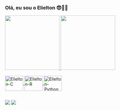 ### Olá, eu sou o Elielton 😎👍🏼

<div>
  <a href="https://github.com/Y0uTryHard">
  <img height="180em" src="https://github-readme-stats.vercel.app/api?username=Y0uTryHard&show_icons=true&theme=tokyonight&include_all_commits=true&count_private=true"/>
  <img height="180em" src="https://github-readme-stats.vercel.app/api/top-langs/?username=Y0uTryHard&layout=compact&langs_count=7&theme=tokyonight"/>
</div>
<div style="display: inline_block"><br>  
  <img align="center" alt="Elielton-C" height="50" width="60" src="https://upload.wikimedia.org/wikipedia/commons/1/18/C_Programming_Language.svg">  
  <img align="center" alt="Elielton-R" height="50" width="60" src="https://upload.wikimedia.org/wikipedia/commons/1/1b/R_logo.svg">
  <img align="center" alt="Elielton-Python" height="50" width="60" src="https://upload.wikimedia.org/wikipedia/commons/c/c3/Python-logo-notext.svg">
</div>

##
  
  <a href = "mailto:elieltonjunior29@gmail.com"><img src="https://img.shields.io/badge/-Gmail-%23333?style=for-the-badge&logo=gmail&logoColor=red" target="_blank"></a>
  <a href="https://www.linkedin.com/in/elielton-dos-santos-do-couto-635241192/" target="_blank"><img src="https://img.shields.io/badge/-LinkedIn-%230077B5?style=for-the-badge&logo=linkedin&logoColor=white" target="_blank"></a> 
  

</div>
